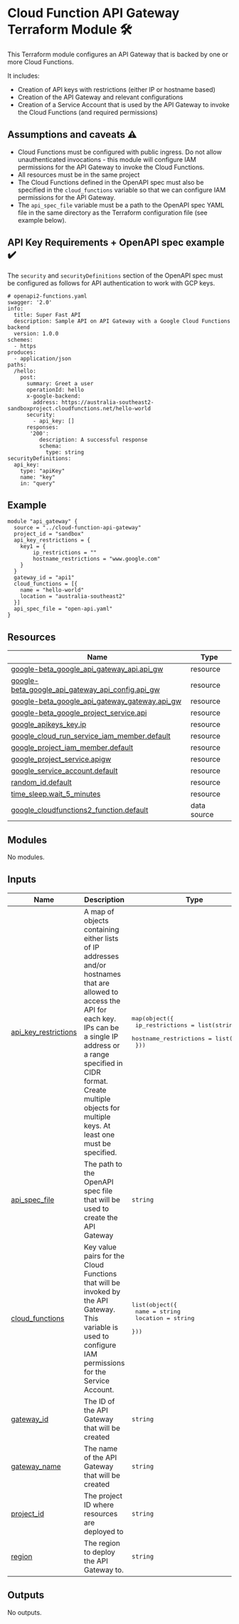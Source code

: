 # Cloud Function API Gateway Terraform Module 🛠️

This Terraform module configures an API Gateway that is backed by one or more Cloud Functions.

It includes:

- Creation of API keys with restrictions (either IP or hostname based)
- Creation of the API Gateway and relevant configurations
- Creation of a Service Account that is used by the API Gateway to invoke the Cloud Functions (and required permissions)

## Assumptions and caveats :warning:

- Cloud Functions must be configured with public ingress. Do not allow unauthenticated invocations - this module will configure IAM permissions for the API Gateway to invoke the Cloud Functions. 
- All resources must be in the same project
- The Cloud Functions defined in the OpenAPI spec must also be specified in the `cloud_functions` variable so that we can configure IAM permissions for the API Gateway. 
- The `api_spec_file` variable must be a path to the OpenAPI spec YAML file in the same directory as the Terraform configuration file (see example below).

## API Key Requirements + OpenAPI spec example :heavy_check_mark:

The `security` and `securityDefinitions` section of the OpenAPI spec must be configured as follows for API authentication to work with GCP keys. 

````
# openapi2-functions.yaml
swagger: '2.0'
info:
  title: Super Fast API
  description: Sample API on API Gateway with a Google Cloud Functions backend
  version: 1.0.0
schemes:
  - https
produces:
  - application/json
paths:
  /hello:
    post:
      summary: Greet a user
      operationId: hello
      x-google-backend:
        address: https://australia-southeast2-sandboxproject.cloudfunctions.net/hello-world
      security:
        - api_key: []
      responses:
       '200':
          description: A successful response
          schema:
            type: string
securityDefinitions:
  api_key:
    type: "apiKey"
    name: "key"
    in: "query"
````

<!-- BEGIN_TF_DOCS -->


## Example

```hcl
module "api_gateway" {
  source = "../cloud-function-api-gateway"
  project_id = "sandbox"
  api_key_restrictions = {
    key1 = {
        ip_restrictions = ""
        hostname_restrictions = "www.google.com"
    }
  }
  gateway_id = "api1"
  cloud_functions = [{
    name = "hello-world"
    location = "australia-southeast2"
  }]
  api_spec_file = "open-api.yaml"
}
```

## Resources

| Name | Type |
|------|------|
| [google-beta_google_api_gateway_api.api_gw](https://registry.terraform.io/providers/hashicorp/google-beta/latest/docs/resources/google_api_gateway_api) | resource |
| [google-beta_google_api_gateway_api_config.api_gw](https://registry.terraform.io/providers/hashicorp/google-beta/latest/docs/resources/google_api_gateway_api_config) | resource |
| [google-beta_google_api_gateway_gateway.api_gw](https://registry.terraform.io/providers/hashicorp/google-beta/latest/docs/resources/google_api_gateway_gateway) | resource |
| [google-beta_google_project_service.api](https://registry.terraform.io/providers/hashicorp/google-beta/latest/docs/resources/google_project_service) | resource |
| [google_apikeys_key.ip](https://registry.terraform.io/providers/hashicorp/google/latest/docs/resources/apikeys_key) | resource |
| [google_cloud_run_service_iam_member.default](https://registry.terraform.io/providers/hashicorp/google/latest/docs/resources/cloud_run_service_iam_member) | resource |
| [google_project_iam_member.default](https://registry.terraform.io/providers/hashicorp/google/latest/docs/resources/project_iam_member) | resource |
| [google_project_service.apigw](https://registry.terraform.io/providers/hashicorp/google/latest/docs/resources/project_service) | resource |
| [google_service_account.default](https://registry.terraform.io/providers/hashicorp/google/latest/docs/resources/service_account) | resource |
| [random_id.default](https://registry.terraform.io/providers/hashicorp/random/latest/docs/resources/id) | resource |
| [time_sleep.wait_5_minutes](https://registry.terraform.io/providers/hashicorp/time/latest/docs/resources/sleep) | resource |
| [google_cloudfunctions2_function.default](https://registry.terraform.io/providers/hashicorp/google/latest/docs/data-sources/cloudfunctions2_function) | data source |

## Modules

No modules.

## Inputs

| Name | Description | Type | Default | Required |
|------|-------------|------|---------|:--------:|
| <a name="input_api_key_restrictions"></a> [api\_key\_restrictions](#input\_api\_key\_restrictions) | A map of objects containing either lists of IP addresses and/or hostnames that are allowed to access the API for each key. IPs can be a single IP address or a range specified in CIDR format. Create multiple objects for multiple keys. At least one must be specified. | <pre>map(object({<br>    ip_restrictions       = list(string)<br>    hostname_restrictions = list(string)<br>  }))</pre> | n/a | yes |
| <a name="input_api_spec_file"></a> [api\_spec\_file](#input\_api\_spec\_file) | The path to the OpenAPI spec file that will be used to create the API Gateway | `string` | n/a | yes |
| <a name="input_cloud_functions"></a> [cloud\_functions](#input\_cloud\_functions) | Key value pairs for the Cloud Functions that will be invoked by the API Gateway. This variable is used to configure IAM permissions for the Service Account. | <pre>list(object({<br>    name     = string<br>    location = string<br>  }))</pre> | n/a | yes |
| <a name="input_gateway_id"></a> [gateway\_id](#input\_gateway\_id) | The ID of the API Gateway that will be created | `string` | n/a | yes |
| <a name="input_gateway_name"></a> [gateway\_name](#input\_gateway\_name) | The name of the API Gateway that will be created | `string` | n/a | yes |
| <a name="input_project_id"></a> [project\_id](#input\_project\_id) | The project ID where resources are deployed to | `string` | n/a | yes |
| <a name="input_region"></a> [region](#input\_region) | The region to deploy the API Gateway to. | `string` | n/a | yes |

## Outputs

No outputs.
<!-- END_TF_DOCS -->
